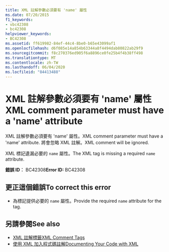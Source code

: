 ```yaml
---
title: XML 註解參數必須要有 'name' 屬性
ms.date: 07/20/2015
f1_keywords:
- vbc42308
- bc42308
helpviewer_keywords:
- BC42308
ms.assetid: ff619982-84ef-44c4-8be0-b65e43099af1
ms.openlocfilehash: d6f085e14a854b63344a8f4494dab80822ab29f9
ms.sourcegitcommit: f8c270376ed905f6a8896ce0fe25b4f4b38ff498
ms.translationtype: MT
ms.contentlocale: zh-TW
ms.lasthandoff: 06/04/2020
ms.locfileid: "84413488"
---
```

# <a name="xml-comment-parameter-must-have-a-name-attribute"></a><span data-ttu-id="9ec53-102">XML 註解參數必須要有 'name' 屬性</span><span class="sxs-lookup"><span data-stu-id="9ec53-102">XML comment parameter must have a 'name' attribute</span></span>
<span data-ttu-id="9ec53-103">XML 註解參數必須要有 'name' 屬性。</span><span class="sxs-lookup"><span data-stu-id="9ec53-103">XML comment parameter must have a 'name' attribute.</span></span> <span data-ttu-id="9ec53-104">將會忽略 XML 註解。</span><span class="sxs-lookup"><span data-stu-id="9ec53-104">XML comment will be ignored.</span></span>  
  
 <span data-ttu-id="9ec53-105">XML 標記遺漏必要的 `name` 屬性。</span><span class="sxs-lookup"><span data-stu-id="9ec53-105">The XML tag is missing a required `name` attribute.</span></span>  
  
 <span data-ttu-id="9ec53-106">**錯誤 ID︰** BC42308</span><span class="sxs-lookup"><span data-stu-id="9ec53-106">**Error ID:** BC42308</span></span>  
  
## <a name="to-correct-this-error"></a><span data-ttu-id="9ec53-107">更正這個錯誤</span><span class="sxs-lookup"><span data-stu-id="9ec53-107">To correct this error</span></span>  
  
- <span data-ttu-id="9ec53-108">為標記提供必要的 `name` 屬性。</span><span class="sxs-lookup"><span data-stu-id="9ec53-108">Provide the required `name` attribute for the tag.</span></span>  
  
## <a name="see-also"></a><span data-ttu-id="9ec53-109">另請參閱</span><span class="sxs-lookup"><span data-stu-id="9ec53-109">See also</span></span>

- [<span data-ttu-id="9ec53-110">XML 註解標籤</span><span class="sxs-lookup"><span data-stu-id="9ec53-110">XML Comment Tags</span></span>](../language-reference/xmldoc/index.md)
- [<span data-ttu-id="9ec53-111">使用 XML 加入程式碼註解</span><span class="sxs-lookup"><span data-stu-id="9ec53-111">Documenting Your Code with XML</span></span>](../programming-guide/program-structure/documenting-your-code-with-xml.md)
